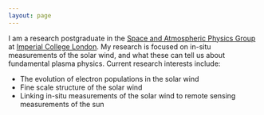 ```yaml
---
layout: page
---
```


I am a research postgraduate in the [Space and Atmospheric Physics Group](https://www.imperial.ac.uk/space-and-atmospheric-physics) at [Imperial College London](https://www.imperial.ac.uk/). My research is focused on in-situ measurements of the solar wind, and what these can tell us about fundamental plasma physics.
Current research interests include:
- The evolution of electron populations in the solar wind
- Fine scale structure of the solar wind
- Linking in-situ measurements of the solar wind to remote sensing measurements of the sun

